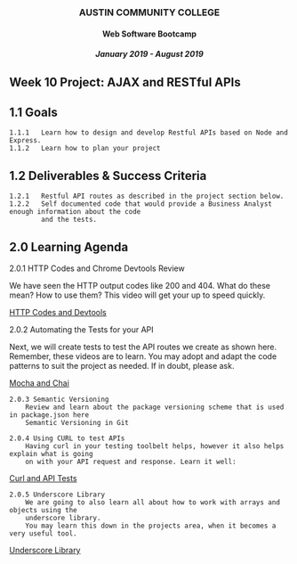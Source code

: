 <center>

### AUSTIN COMMUNITY COLLEGE 
#### Web Software Bootcamp 
##### January 2019 - August 2019
</center>


## Week 10 Project: AJAX and RESTful APIs


## 1.1 Goals
	1.1.1	Learn how to design and develop Restful APIs based on Node and Express.
	1.1.2	Learn how to plan your project
	
## 1.2 Deliverables & Success Criteria
	1.2.1 	Restful API routes as described in the project section below.
	1.2.2   Self documented code that would provide a Business Analyst enough information about the code 
            and the tests.

## 2.0 Learning Agenda

2.0.1   HTTP Codes and Chrome Devtools Review
            
We have seen the HTTP output codes like 200 and 404. What do these mean? How to use them?  This video will get your up to speed quickly.

[HTTP Codes and Devtools](https://drive.google.com/file/d/0B4LWtdn_KdVTQ25pVXlXU1VCZDg/view)

2.0.2 Automating the Tests for your API

Next, we will create tests to test the API routes we create as shown here. Remember, these videos are to learn. You may adopt and adapt the code patterns to suit the project as needed. If in doubt, please ask.

[Mocha and Chai](https://drive.google.com/file/d/0B4LWtdn_KdVTcW5fR2ZlZ2pWVE0/view)

	2.0.3 Semantic Versioning
		Review and learn about the package versioning scheme that is used in package.json here
		Semantic Versioning in Git

	2.0.4 Using CURL to test APIs
		Having curl in your testing toolbelt helps, however it also helps explain what is going 
		on with your API request and response. Learn it well:
		
[Curl and API Tests](https://youtu.be/WxUVU0b95Oc)

	2.0.5 Underscore Library
		We are going to also learn all about how to work with arrays and objects using the 
		underscore library.
		You may learn this down in the projects area, when it becomes a very useful tool.
		
[Underscore Library](https://underscorejs.org)
